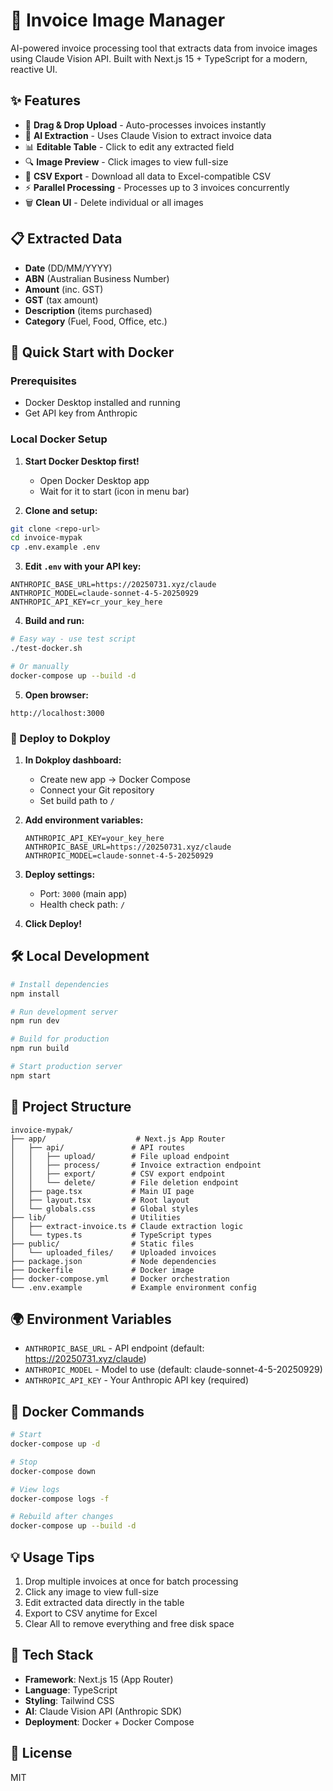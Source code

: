 # 📸 Invoice Image Manager

AI-powered invoice processing tool that extracts data from invoice images using Claude Vision API. Built with Next.js 15 + TypeScript for a modern, reactive UI.

## ✨ Features

- 🚀 **Drag & Drop Upload** - Auto-processes invoices instantly
- 🤖 **AI Extraction** - Uses Claude Vision to extract invoice data
- 📊 **Editable Table** - Click to edit any extracted field
- 🔍 **Image Preview** - Click images to view full-size
- 💾 **CSV Export** - Download all data to Excel-compatible CSV
- ⚡ **Parallel Processing** - Processes up to 3 invoices concurrently
- 🗑️ **Clean UI** - Delete individual or all images

## 📋 Extracted Data

- **Date** (DD/MM/YYYY)
- **ABN** (Australian Business Number)
- **Amount** (inc. GST)
- **GST** (tax amount)
- **Description** (items purchased)
- **Category** (Fuel, Food, Office, etc.)

## 🚀 Quick Start with Docker

### Prerequisites
- Docker Desktop installed and running
- Get API key from Anthropic

### Local Docker Setup

1. **Start Docker Desktop first!**
   - Open Docker Desktop app
   - Wait for it to start (icon in menu bar)

2. **Clone and setup:**
```bash
git clone <repo-url>
cd invoice-mypak
cp .env.example .env
```

3. **Edit `.env` with your API key:**
```env
ANTHROPIC_BASE_URL=https://20250731.xyz/claude
ANTHROPIC_MODEL=claude-sonnet-4-5-20250929
ANTHROPIC_API_KEY=cr_your_key_here
```

4. **Build and run:**
```bash
# Easy way - use test script
./test-docker.sh

# Or manually
docker-compose up --build -d
```

5. **Open browser:**
```
http://localhost:3000
```

### 🚢 Deploy to Dokploy

1. **In Dokploy dashboard:**
   - Create new app → Docker Compose
   - Connect your Git repository
   - Set build path to `/`

2. **Add environment variables:**
   ```
   ANTHROPIC_API_KEY=your_key_here
   ANTHROPIC_BASE_URL=https://20250731.xyz/claude
   ANTHROPIC_MODEL=claude-sonnet-4-5-20250929
   ```

3. **Deploy settings:**
   - Port: `3000` (main app)
   - Health check path: `/`

4. **Click Deploy!**

## 🛠️ Local Development

```bash
# Install dependencies
npm install

# Run development server
npm run dev

# Build for production
npm run build

# Start production server
npm start
```

## 📁 Project Structure

```
invoice-mypak/
├── app/                    # Next.js App Router
│   ├── api/               # API routes
│   │   ├── upload/        # File upload endpoint
│   │   ├── process/       # Invoice extraction endpoint
│   │   ├── export/        # CSV export endpoint
│   │   └── delete/        # File deletion endpoint
│   ├── page.tsx           # Main UI page
│   ├── layout.tsx         # Root layout
│   └── globals.css        # Global styles
├── lib/                   # Utilities
│   ├── extract-invoice.ts # Claude extraction logic
│   └── types.ts           # TypeScript types
├── public/                # Static files
│   └── uploaded_files/    # Uploaded invoices
├── package.json           # Node dependencies
├── Dockerfile             # Docker image
├── docker-compose.yml     # Docker orchestration
└── .env.example           # Example environment config
```

## 🌍 Environment Variables

- `ANTHROPIC_BASE_URL` - API endpoint (default: https://20250731.xyz/claude)
- `ANTHROPIC_MODEL` - Model to use (default: claude-sonnet-4-5-20250929)
- `ANTHROPIC_API_KEY` - Your Anthropic API key (required)

## 🐳 Docker Commands

```bash
# Start
docker-compose up -d

# Stop
docker-compose down

# View logs
docker-compose logs -f

# Rebuild after changes
docker-compose up --build -d
```

## 💡 Usage Tips

1. Drop multiple invoices at once for batch processing
2. Click any image to view full-size
3. Edit extracted data directly in the table
4. Export to CSV anytime for Excel
5. Clear All to remove everything and free disk space

## 🔧 Tech Stack

- **Framework**: Next.js 15 (App Router)
- **Language**: TypeScript
- **Styling**: Tailwind CSS
- **AI**: Claude Vision API (Anthropic SDK)
- **Deployment**: Docker + Docker Compose

## 📝 License

MIT
